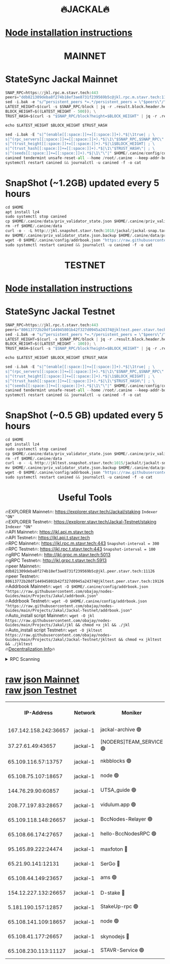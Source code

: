 <h1 align="center"> 🔥JACKAL🔥</h1>

[Node installation instructions](https://github.com/obajay/nodes-Guides/tree/main/Projects/Jakal)
=

<h1 align="center"> MAINNET</h1>

# StateSync Jackal Mainnet
```python
SNAP_RPC=https://jkl.rpc.m.stavr.tech:443
peers="ddb821309deba8f274b18ef3ae8731f239569b5c@jkl.rpc.m.stavr.tech:11126"
sed -i.bak -e "s/^persistent_peers *=.*/persistent_peers = \"$peers\"/" $HOME/.canine/config/config.toml
LATEST_HEIGHT=$(curl -s $SNAP_RPC/block | jq -r .result.block.header.height); \
BLOCK_HEIGHT=$((LATEST_HEIGHT - 500)); \
TRUST_HASH=$(curl -s "$SNAP_RPC/block?height=$BLOCK_HEIGHT" | jq -r .result.block_id.hash)

echo $LATEST_HEIGHT $BLOCK_HEIGHT $TRUST_HASH

sed -i.bak -E "s|^(enable[[:space:]]+=[[:space:]]+).*$|\1true| ; \
s|^(rpc_servers[[:space:]]+=[[:space:]]+).*$|\1\"$SNAP_RPC,$SNAP_RPC\"| ; \
s|^(trust_height[[:space:]]+=[[:space:]]+).*$|\1$BLOCK_HEIGHT| ; \
s|^(trust_hash[[:space:]]+=[[:space:]]+).*$|\1\"$TRUST_HASH\"| ; \
s|^(seeds[[:space:]]+=[[:space:]]+).*$|\1\"\"|" $HOME/.canine/config/config.toml
canined tendermint unsafe-reset-all --home /root/.canine --keep-addr-book
systemctl restart canined && journalctl -u canined -f -o cat
```
# SnapShot (~1.2GB) updated every 5 hours
```python
cd $HOME
apt install lz4
sudo systemctl stop canined
cp $HOME/.canine/data/priv_validator_state.json $HOME/.canine/priv_validator_state.json.backup
rm -rf $HOME/.canine/data
curl -o - -L http://jkl.snapshot.stavr.tech:1018/jackal/jackal-snap.tar.lz4 | lz4 -c -d - | tar -x -C $HOME/.canine --strip-components 2
mv $HOME/.canine/priv_validator_state.json.backup $HOME/.canine/data/priv_validator_state.json
wget -O $HOME/.canine/config/addrbook.json "https://raw.githubusercontent.com/obajay/nodes-Guides/main/Projects/Jakal/addrbook.json"
sudo systemctl restart canined && journalctl -u canined -f -o cat
```

<h1 align="center"> TESTNET</h1>

[Node installation instructions](https://github.com/obajay/nodes-Guides/tree/main/Projects/Jakal/Jackal-Testnet)
=

# StateSync Jackal Testnet
```python
SNAP_RPC=https://jkl.rpc.t.stavr.tech:443
peers="80613772b20df144945801b42f327d0945a24374@jkltest.peer.stavr.tech:19126"
sed -i.bak -e "s/^persistent_peers *=.*/persistent_peers = \"$peers\"/" $HOME/.canine/config/config.toml
LATEST_HEIGHT=$(curl -s $SNAP_RPC/block | jq -r .result.block.header.height); \
BLOCK_HEIGHT=$((LATEST_HEIGHT - 100)); \
TRUST_HASH=$(curl -s "$SNAP_RPC/block?height=$BLOCK_HEIGHT" | jq -r .result.block_id.hash)

echo $LATEST_HEIGHT $BLOCK_HEIGHT $TRUST_HASH

sed -i.bak -E "s|^(enable[[:space:]]+=[[:space:]]+).*$|\1true| ; \
s|^(rpc_servers[[:space:]]+=[[:space:]]+).*$|\1\"$SNAP_RPC,$SNAP_RPC\"| ; \
s|^(trust_height[[:space:]]+=[[:space:]]+).*$|\1$BLOCK_HEIGHT| ; \
s|^(trust_hash[[:space:]]+=[[:space:]]+).*$|\1\"$TRUST_HASH\"| ; \
s|^(seeds[[:space:]]+=[[:space:]]+).*$|\1\"\"|" $HOME/.canine/config/config.toml
canined tendermint unsafe-reset-all --home /root/.canine --keep-addr-book
systemctl restart canined && journalctl -u canined -f -o cat
```
# SnapShot (~0.5 GB) updated every 5 hours
```python
cd $HOME
apt install lz4
sudo systemctl stop canined
cp $HOME/.canine/data/priv_validator_state.json $HOME/.canine/priv_validator_state.json.backup
rm -rf $HOME/.canine/data
curl -o - -L http://jkltest.snapshot.stavr.tech:1015/jackalt/jackalt-snap.tar.lz4 | lz4 -c -d - | tar -x -C $HOME/.canine --strip-components 2
mv $HOME/.canine/priv_validator_state.json.backup $HOME/.canine/data/priv_validator_state.json
wget -O $HOME/.canine/config/addrbook.json "https://raw.githubusercontent.com/obajay/nodes-Guides/main/Projects/Jakal/Jackal-Testnet/addrbook.json"
sudo systemctl restart canined && journalctl -u canined -f -o cat
```

 <h1 align="center"> Useful Tools</h1>

🔥EXPLORER Mainnet🔥:      https://explorer.stavr.tech/Jackal/staking		        `Indexer "ON"` \
🔥EXPLORER Testnet🔥:      https://explorer.stavr.tech/Jackal-Testnet/staking     `Indexer "ON"` \
🔥API Mainnet🔥: 			 		 https://jkl.api.m.stavr.tech \
🔥API Testnet🔥: 			 		 https://jkl.api.t.stavr.tech \
🔥RPC Mainnet🔥:           https://jkl.rpc.m.stavr.tech:443              `Snapshot-interval = 300` \
🔥RPC Testnet🔥:           https://jkl.rpc.t.stavr.tech:443              `Snapshot-interval = 100` \
🔥gRPC Mainnet🔥:          http://jkl.grpc.m.stavr.tech:5013 \
🔥gRPC Testnet🔥:          http://jkl.grpc.t.stavr.tech:5913 \
🔥peer Mainnet🔥:					 `ddb821309deba8f274b18ef3ae8731f239569b5c@jkl.peer.stavr.tech:11126` \
🔥peer Testnet🔥:					 `80613772b20df144945801b42f327d0945a24374@jkltest.peer.stavr.tech:19126` \
🔥Addrbook Mainnet🔥:    ```wget -O $HOME/.canine/config/addrbook.json "https://raw.githubusercontent.com/obajay/nodes-Guides/main/Projects/Jakal/addrbook.json"``` \
🔥Addrbook Testnet🔥:    ```wget -O $HOME/.canine/config/addrbook.json "https://raw.githubusercontent.com/obajay/nodes-Guides/main/Projects/Jakal/Jackal-Testnet/addrbook.json"``` \
🔥Auto_install script Mainnet🔥: ```wget -O jkl https://raw.githubusercontent.com/obajay/nodes-Guides/main/Projects/Jakal/jkl && chmod +x jkl && ./jkl``` \
🔥Auto_install script Testnet🔥: ```wget -O jkltest https://raw.githubusercontent.com/obajay/nodes-Guides/main/Projects/Jakal/Jackal-Testnet/jkltest && chmod +x jkltest && ./jkltest``` \
🔥[Decentralization Info](https://github.com/obajay/StateSync-snapshots/tree/main/Projects/Jackal/Decentralization)🔥


<details>
<summary>RPC Scanning</summary>

<h2 align="center"> We scan nodes in real time every 4 hours. And we provide the final result of RPC endpoints.
We cannot influence the operation of these nodes in any way. </h2>


```python
If Voting Power is higher than 0 --> then the Node is a validator of the network and may be subject to attack and be a potential threat to the chain.
```
```python
We marked such validators with a red symbol
```

</details>

[raw json Mainnet](https://rpc-check.jaclalm.stavr.tech/jaclalm/rpc-jaclalm-result.json) \
[raw json Testnet](https://github.com/obajay/StateSync-snapshots/tree/main/Projects/Jackal/Rpc-Check-Testnet)
=

<table><tr><th>IP-Address</th><th>Network</th><th>Moniker</th><th>Latest Block Height</th><th>Earliest Block Height</th><th>Catching Up</th><th>Tx Index</th><th>Voting Power</th><th>Scan Time</th></tr><tr><td>167.142.158.242:36657</td><td>jackal-1</td><td>jackal-archive 🟢</td><td>6464714</td><td>2770293</td><td>False</td><td>on</td><td>0</td><td>2024-02-12T23:36:42.891905151UTC</td></tr><tr><td>37.27.61.49:43657</td><td>jackal-1</td><td>[NODERS]TEAM_SERVICE 🟢</td><td>6464694</td><td>6142001</td><td>False</td><td>on</td><td>0</td><td>2024-02-12T23:34:39.230593950UTC</td></tr><tr><td>65.109.116.57:13757</td><td>jackal-1</td><td>nkbblocks 🟢</td><td>6464716</td><td>6207001</td><td>False</td><td>on</td><td>0</td><td>2024-02-12T23:36:56.324754415UTC</td></tr><tr><td>65.108.75.107:18657</td><td>jackal-1</td><td>node 🟢</td><td>6464705</td><td>6260001</td><td>False</td><td>on</td><td>0</td><td>2024-02-12T23:35:47.786371644UTC</td></tr><tr><td>144.76.29.90:60857</td><td>jackal-1</td><td>UTSA_guide 🟢</td><td>6464709</td><td>6280001</td><td>False</td><td>on</td><td>0</td><td>2024-02-12T23:36:07.283321335UTC</td></tr><tr><td>208.77.197.83:28657</td><td>jackal-1</td><td>vidulum.app 🟢</td><td>6464714</td><td>6296001</td><td>False</td><td>on</td><td>0</td><td>2024-02-12T23:36:41.762633340UTC</td></tr><tr><td>65.109.118.148:26657</td><td>jackal-1</td><td>BccNodes-Relayer 🟢</td><td>6464708</td><td>6364601</td><td>False</td><td>on</td><td>0</td><td>2024-02-12T23:36:02.513086143UTC</td></tr><tr><td>65.108.66.174:27657</td><td>jackal-1</td><td>hello-BccNodesRPC 🟢</td><td>6464709</td><td>6408501</td><td>False</td><td>on</td><td>0</td><td>2024-02-12T23:36:09.727424964UTC</td></tr><tr><td>95.165.89.222:24474</td><td>jackal-1</td><td>maxfoton 🔴</td><td>6464711</td><td>6430001</td><td>False</td><td>off</td><td>117661</td><td>2024-02-12T23:36:23.430395314UTC</td></tr><tr><td>65.21.90.141:12131</td><td>jackal-1</td><td>SerGo 🔴</td><td>6464697</td><td>6431811</td><td>False</td><td>off</td><td>51100</td><td>2024-02-12T23:34:57.309301163UTC</td></tr><tr><td>65.108.44.149:23657</td><td>jackal-1</td><td>ams 🟢</td><td>6464711</td><td>6431811</td><td>False</td><td>on</td><td>0</td><td>2024-02-12T23:36:23.815702317UTC</td></tr><tr><td>154.12.227.132:26657</td><td>jackal-1</td><td>D-stake 🔴</td><td>6464695</td><td>6434501</td><td>False</td><td>off</td><td>130243</td><td>2024-02-12T23:34:42.773302551UTC</td></tr><tr><td>5.181.190.157:12857</td><td>jackal-1</td><td>StakeUp-rpc 🟢</td><td>6464256</td><td>6442001</td><td>False</td><td>on</td><td>0</td><td>2024-02-12T23:34:42.011636949UTC</td></tr><tr><td>65.108.141.109:18657</td><td>jackal-1</td><td>node 🟢</td><td>6464696</td><td>6444728</td><td>False</td><td>on</td><td>0</td><td>2024-02-12T23:34:50.184893152UTC</td></tr><tr><td>65.108.41.177:26657</td><td>jackal-1</td><td>skynodejs 🔴</td><td>6464714</td><td>6445176</td><td>False</td><td>on</td><td>83702</td><td>2024-02-12T23:36:43.305507116UTC</td></tr><tr><td>65.108.230.113:11127</td><td>jackal-1</td><td>STAVR-Service 🟢</td><td>6464712</td><td>6464301</td><td>False</td><td>on</td><td>0</td><td>2024-02-12T23:36:28.224352483UTC</td></tr></table>
